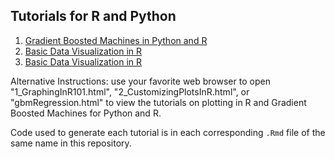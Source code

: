 ## Tutorials for R and Python

1. [Gradient Boosted Machines in Python and R](https://www.github.com/ijdouglas/ijdouglas.github.io/gbmRegression.html)
2. [Basic Data Visualization in R](https://www.github.com/ijdouglas/tutorial/1_GraphingInR101.html)
3. [Basic Data Visualization in R](https://www.github.com/ijdouglas/tutorial/2_CustomizingPlotsInR.html)

Alternative Instructions: use your favorite web browser to open "1_GraphingInR101.html", "2_CustomizingPlotsInR.html", or "gbmRegression.html" to view the tutorials on plotting in R and Gradient Boosted Machines for Python and R.

Code used to generate each tutorial is in each corresponding `.Rmd` file of the same name in this repository.

